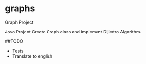# graphs
Graph Project

Java Project 
Create Graph class and implement Dijkstra Algorithm.

##TODO

- Tests
- Translate to english
